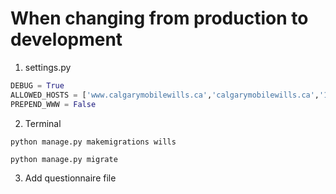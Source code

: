# When changing from production to development

1. settings.py
```py
DEBUG = True
ALLOWED_HOSTS = ['www.calgarymobilewills.ca','calgarymobilewills.ca','127.0.0.1']
PREPEND_WWW = False
```

2. Terminal
```
python manage.py makemigrations wills
```

```
python manage.py migrate
```

3. Add questionnaire file
